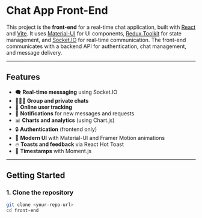 # Chat App Front-End

This project is the **front-end** for a real-time chat application, built with [React](https://react.dev/) and [Vite](https://vitejs.dev/). It uses [Material-UI](https://mui.com/) for UI components, [Redux Toolkit](https://redux-toolkit.js.org/) for state management, and [Socket.IO](https://socket.io/) for real-time communication. The front-end communicates with a backend API for authentication, chat management, and message delivery.

---

## Features

- 🗨️ **Real-time messaging** using Socket.IO
- 🧑‍🤝‍🧑 **Group and private chats**
- 👥 **Online user tracking**
- 🚨 **Notifications** for new messages and requests
- 📊 **Charts and analytics** (using Chart.js)
- 🔒 **Authentication** (frontend only)
- 🌙 **Modern UI** with Material-UI and Framer Motion animations
- 🔥 **Toasts and feedback** via React Hot Toast
- 📅 **Timestamps** with Moment.js

---

## Getting Started

### 1. **Clone the repository**

```bash
git clone <your-repo-url>
cd front-end
